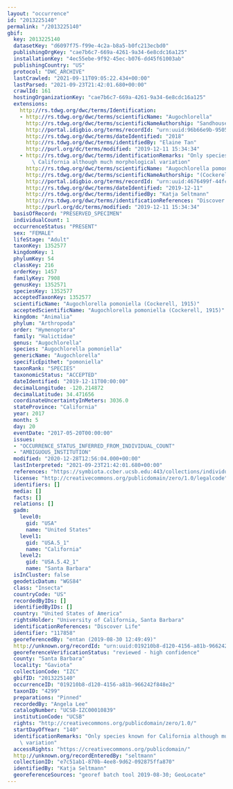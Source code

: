 ```yaml
---
layout: "occurrence"
id: "2013225140"
permalink: "/2013225140"
gbif:
  key: 2013225140
  datasetKey: "d6097f75-f99e-4c2a-b8a5-b0fc213ecbd0"
  publishingOrgKey: "cae7b6c7-669a-4261-9a34-6e8cdc16a125"
  installationKey: "4ec55ebe-9f92-45ec-b076-dd45f61003ab"
  publishingCountry: "US"
  protocol: "DWC_ARCHIVE"
  lastCrawled: "2021-09-11T09:05:22.434+00:00"
  lastParsed: "2021-09-23T21:42:01.680+00:00"
  crawlId: 161
  hostingOrganizationKey: "cae7b6c7-669a-4261-9a34-6e8cdc16a125"
  extensions:
    http://rs.tdwg.org/dwc/terms/Identification:
    - http://rs.tdwg.org/dwc/terms/scientificName: "Augochlorella"
      http://rs.tdwg.org/dwc/terms/scientificNameAuthorship: "Sandhouse, 1937"
      http://portal.idigbio.org/terms/recordId: "urn:uuid:96b66e9b-9505-4ff6-baf5-a8f8620dc2d4"
      http://rs.tdwg.org/dwc/terms/dateIdentified: "2018"
      http://rs.tdwg.org/dwc/terms/identifiedBy: "Elaine Tan"
      http://purl.org/dc/terms/modified: "2019-12-11 15:34:34"
    - http://rs.tdwg.org/dwc/terms/identificationRemarks: "Only species known for\
        \ California although much morphological variation"
      http://rs.tdwg.org/dwc/terms/scientificName: "Augochlorella pomoniella"
      http://rs.tdwg.org/dwc/terms/scientificNameAuthorship: "(Cockerell, 1915)"
      http://portal.idigbio.org/terms/recordId: "urn:uuid:4676499f-44fc-4be6-baab-be712664e84e"
      http://rs.tdwg.org/dwc/terms/dateIdentified: "2019-12-11"
      http://rs.tdwg.org/dwc/terms/identifiedBy: "Katja Seltmann"
      http://rs.tdwg.org/dwc/terms/identificationReferences: "Discover Life"
      http://purl.org/dc/terms/modified: "2019-12-11 15:34:34"
  basisOfRecord: "PRESERVED_SPECIMEN"
  individualCount: 1
  occurrenceStatus: "PRESENT"
  sex: "FEMALE"
  lifeStage: "Adult"
  taxonKey: 1352577
  kingdomKey: 1
  phylumKey: 54
  classKey: 216
  orderKey: 1457
  familyKey: 7908
  genusKey: 1352571
  speciesKey: 1352577
  acceptedTaxonKey: 1352577
  scientificName: "Augochlorella pomoniella (Cockerell, 1915)"
  acceptedScientificName: "Augochlorella pomoniella (Cockerell, 1915)"
  kingdom: "Animalia"
  phylum: "Arthropoda"
  order: "Hymenoptera"
  family: "Halictidae"
  genus: "Augochlorella"
  species: "Augochlorella pomoniella"
  genericName: "Augochlorella"
  specificEpithet: "pomoniella"
  taxonRank: "SPECIES"
  taxonomicStatus: "ACCEPTED"
  dateIdentified: "2019-12-11T00:00:00"
  decimalLongitude: -120.214872
  decimalLatitude: 34.471656
  coordinateUncertaintyInMeters: 3036.0
  stateProvince: "California"
  year: 2017
  month: 5
  day: 20
  eventDate: "2017-05-20T00:00:00"
  issues:
  - "OCCURRENCE_STATUS_INFERRED_FROM_INDIVIDUAL_COUNT"
  - "AMBIGUOUS_INSTITUTION"
  modified: "2020-12-28T12:56:04.000+00:00"
  lastInterpreted: "2021-09-23T21:42:01.680+00:00"
  references: "https://symbiota.ccber.ucsb.edu:443/collections/individual/index.php?occid=117858"
  license: "http://creativecommons.org/publicdomain/zero/1.0/legalcode"
  identifiers: []
  media: []
  facts: []
  relations: []
  gadm:
    level0:
      gid: "USA"
      name: "United States"
    level1:
      gid: "USA.5_1"
      name: "California"
    level2:
      gid: "USA.5.42_1"
      name: "Santa Barbara"
  isInCluster: false
  geodeticDatum: "WGS84"
  class: "Insecta"
  countryCode: "US"
  recordedByIDs: []
  identifiedByIDs: []
  country: "United States of America"
  rightsHolder: "University of California, Santa Barbara"
  identificationReferences: "Discover Life"
  identifier: "117858"
  georeferencedBy: "entan (2019-08-30 12:49:49)"
  http://unknown.org/recordId: "urn:uuid:019210b8-d120-4156-a81b-966242f848e2"
  georeferenceVerificationStatus: "reviewed - high confidence"
  county: "Santa Barbara"
  locality: "Gaviota"
  collectionCode: "IZC"
  gbifID: "2013225140"
  occurrenceID: "019210b8-d120-4156-a81b-966242f848e2"
  taxonID: "4299"
  preparations: "Pinned"
  recordedBy: "Angela Lee"
  catalogNumber: "UCSB-IZC00010839"
  institutionCode: "UCSB"
  rights: "http://creativecommons.org/publicdomain/zero/1.0/"
  startDayOfYear: "140"
  identificationRemarks: "Only species known for California although much morphological\
    \ variation"
  accessRights: "https://creativecommons.org/publicdomain/"
  http://unknown.org/recordEnteredBy: "seltmann"
  collectionID: "e7c51ab1-870b-4ee8-9d62-092875ffa870"
  identifiedBy: "Katja Seltmann"
  georeferenceSources: "georef batch tool 2019-08-30; GeoLocate"
---
```

